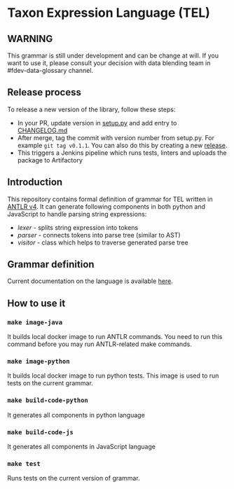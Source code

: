 # Taxon Expression Language (TEL)

## WARNING
This grammar is still under development and can be change at will. If you want to use it,
please consult your decision with data blending team in #fdev-data-glossary channel.

## Release process

To release a new version of the library, follow these steps:

* In your PR, update version in [setup.py](python/setup.py) and add entry to [CHANGELOG.md](CHANGELOG.md)
* After merge, tag the commit with version number from setup.py. For example `git tag v0.1.1`. You can also do this by creating a new [release](https://github.com/unite-io/tel_grammar/releases).
* This triggers a Jenkins pipeline which runs tests, linters and uploads the package to Artifactory

## Introduction

This repository contains formal definition of grammar for TEL written in [ANTLR v4](https://github.com/antlr/antlr4).
It can generate following components in both python and JavaScript to handle parsing string expressions:

- *lexer* - splits string expression into tokens
- *parser* - connects tokens into parse tree (similar to AST)
- *visitor* - class which helps to traverse generated parse tree

## Grammar definition

Current documentation on the language is available [here](https://diesel-service.operamprod.com/documentation#taxon-expression-language-tel).

## How to use it

### `make image-java`

It builds local docker image to run ANTLR commands. You need to run this command before you may run ANTLR-related make commands.

### `make image-python`

It builds local docker image to run python tests. This image is used to run tests on the current grammar.

### `make build-code-python`

It generates all components in python language


### `make build-code-js`

It generates all components in JavaScript language

### `make test`

Runs tests on the current version of grammar.
